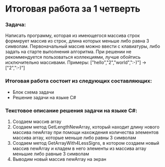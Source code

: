 # **Итоговая работа за 1 четверть**

### Задача:
Написать программу, которая из имеющегося массива строк формирует массив из строк, длина которых меньше либо равна 3 символам.
Первоначальный массив можно ввести с клавиатуры, либо задать на старте выполнения алгоритма. 
При решении не рекоммендуется пользоваться коллекциями, лучше обойтись исключительно массивами.
Примеры:
["hello","2","world",":-)"] -> ["2",":-)"]

### Итоговая работа состоит из следующих составляющих:
* Блок схема задачи
* Решение задачи на языке С# 

### Текстовое описание решения задачи на языке С#:
1. Создаем массив array
2. Создаем метод GetLengthNewArray, который находит длину нового массива newArray при помощи нахождения количества элементов массива array, которые меньше либо равны 3 символам 
3. Создаем метод GetArrayWith4LessSigns, в котором создаем новый массив newArray и кладем в него элементы из массива array меньшие либо равные 3 символам
4. Выводим новый массив newArray на экран


